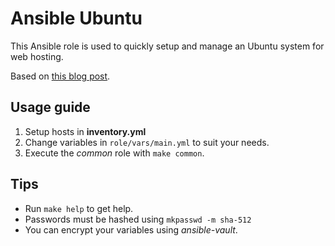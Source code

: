 # Ansible Ubuntu

This Ansible role is used to quickly setup and manage an Ubuntu system for web hosting.

Based on [this blog post](https://confuzeus.com/hub/linux-system-administration/).

## Usage guide

1. Setup hosts in **inventory.yml**
2. Change variables in `role/vars/main.yml` to suit your needs.
3. Execute the *common* role with `make common`.

## Tips

- Run `make help` to get help.
- Passwords must be hashed using `mkpasswd -m sha-512`
- You can encrypt your variables using *ansible-vault*.